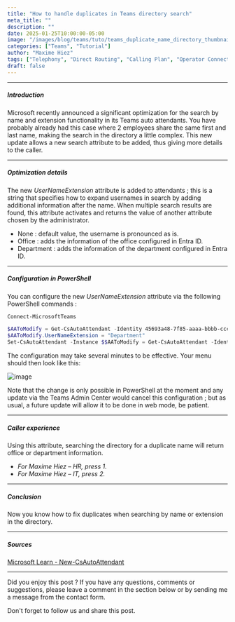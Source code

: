 ```yaml
---
title: "How to handle duplicates in Teams directory search"
meta_title: ""
description: ""
date: 2025-01-25T10:00:00-05:00
image: "/images/blog/teams/tuto/teams_duplicate_name_directory_thumbnail.png"
categories: ["Teams", "Tutorial"]
author: "Maxime Hiez"
tags: ["Telephony", "Direct Routing", "Calling Plan", "Operator Connect", "Directory", "Dial by name", "Dial by extension", "Auto attendant", "PowerShell"]
draft: false
---
```

---

##### Introduction
Microsoft recently announced a significant optimization for the search by name and extension functionality in its Teams auto attendants. You have probably already had this case where 2 employees share the same first and last name, making the search in the directory a little complex. This new update allows a new search attribute to be added, thus giving more details to the caller.

---

##### Optimization details
The new *UserNameExtension* attribute is added to attendants ; this is a string that specifies how to expand usernames in search by adding additional information after the name. When multiple search results are found, this attribute activates and returns the value of another attribute chosen by the administrator.

- None : default value, the username is pronounced as is.
- Office : adds the information of the office configured in Entra ID.
- Department : adds the information of the department configured in Entra ID.

---

##### Configuration in PowerShell
You can configure the new *UserNameExtension* attribute via the following PowerShell commands :
```powershell
Connect-MicrosoftTeams

$AAToModify = Get-CsAutoAttendant -Identity 45693a48-7f85-aaaa-bbbb-cccccccccccc
$AAToModify.UserNameExtension = "Department"
Set-CsAutoAttendant -Instance $$AAToModify = Get-CsAutoAttendant -Identity 45693a48-7f85-aaaa-bbbb-cccccccccccc
```

The configuration may take several minutes to be effective. Your menu should then look like this:

![image](/images/blog/teams/tuto/teams_duplicate_name_directory_001.png)

Note that the change is only possible in PowerShell at the moment and any update via the Teams Admin Center would cancel this configuration ; but as usual, a future update will allow it to be done in web mode, be patient.

---

##### Caller experience
Using this attribute, searching the directory for a duplicate name will return office or department information.

- *For Maxime Hiez – HR, press 1.*<br/>
- *For Maxime Hiez – IT, press 2.*

---

##### Conclusion
Now you know how to fix duplicates when searching by name or extension in the directory.

---

##### Sources
[Microsoft Learn - New-CsAutoAttendant](https://learn.microsoft.com/en-us/powershell/module/teams/new-csautoattendant?view=teams-ps#-UserNameExtension)

---


Did you enjoy this post ? If you have any questions, comments or suggestions, please leave a comment in the section below or by sending me a message from the contact form.

Don't forget to follow us and share this post.